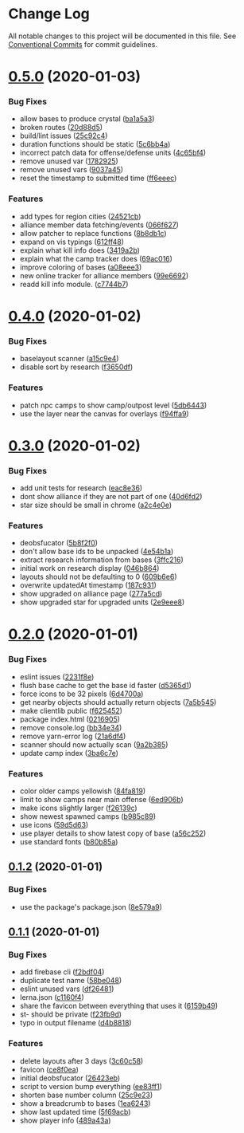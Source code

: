 # Change Log

All notable changes to this project will be documented in this file.
See [Conventional Commits](https://conventionalcommits.org) for commit guidelines.

# [0.5.0](https://github.com/blacha/st/compare/v0.4.0...v0.5.0) (2020-01-03)


### Bug Fixes

* allow bases to produce crystal ([ba1a5a3](https://github.com/blacha/st/commit/ba1a5a30d4f285575872c4ce2711ef74c001549e))
* broken routes ([20d88d5](https://github.com/blacha/st/commit/20d88d520e1b5f8fb736d98569dae05837e49f02))
* build/lint issues ([25c92c4](https://github.com/blacha/st/commit/25c92c484e31c4cdfacbe7309db8ce285f0f6abc))
* duration functions should be static ([5c6bb4a](https://github.com/blacha/st/commit/5c6bb4a639b8701982f43b5acf8f895189d93777))
* incorrect patch data for offense/defense units ([4c65bf4](https://github.com/blacha/st/commit/4c65bf4f4b1ba0ec4c9bb9506eb6eeb6e112cf9b))
* remove unused var ([1782925](https://github.com/blacha/st/commit/1782925778de76f64c4163b6746d742f38b83f0d))
* remove unused vars ([9037a45](https://github.com/blacha/st/commit/9037a45d096ed7a17b0a6b92a67b7c537bb80744))
* reset the timestamp to submitted time ([ff6eeec](https://github.com/blacha/st/commit/ff6eeec91f75c70e5b71f2e73f30a05707d9b675))


### Features

* add types for region cities ([24521cb](https://github.com/blacha/st/commit/24521cb5e48da3aa500e150b889005dc69427cc8))
* alliance member data fetching/events ([066f627](https://github.com/blacha/st/commit/066f62736ea540e452c8ce3724bacce7f034b16a))
* allow patcher to replace functions ([8b8db1c](https://github.com/blacha/st/commit/8b8db1c8a96d7abbeb5614d4c1b4929dcde3a4da))
* expand on vis typings ([612ff48](https://github.com/blacha/st/commit/612ff48ede3797b6cf8fa988e63cbff21719a5b6))
* explain what kill info does ([3419a2b](https://github.com/blacha/st/commit/3419a2bd8982929874ed66b0fd5417dfa5d37b83))
* explain what the camp tracker does ([69ac016](https://github.com/blacha/st/commit/69ac01646f9a5fa3803b715a320c593a06345740))
* improve coloring of bases ([a08eee3](https://github.com/blacha/st/commit/a08eee317756f2a70c5fcd51f376bedf6a4d7652))
* new online tracker for alliance members ([99e6692](https://github.com/blacha/st/commit/99e6692c8ef7caabca11492fa9bc1e29f1877fb4))
* readd kill info module. ([c7744b7](https://github.com/blacha/st/commit/c7744b781353756d0951fd509c49b34e86f0f06e))





# [0.4.0](https://github.com/blacha/st/compare/v0.3.0...v0.4.0) (2020-01-02)


### Bug Fixes

* baselayout scanner ([a15c9e4](https://github.com/blacha/st/commit/a15c9e4259d7a5095cbcfa6180fbd285beef5dd2))
* disable sort by research ([f3650df](https://github.com/blacha/st/commit/f3650df830799c758b88004cf6b600d6a6bfd59e))


### Features

* patch npc camps to show camp/outpost level ([5db6443](https://github.com/blacha/st/commit/5db6443315ebd81307675b644e31aa3ee023306d))
* use the layer near the canvas for overlays ([f94ffa9](https://github.com/blacha/st/commit/f94ffa9713d8892bb4b73ab70d0492d63f2e0390))





# [0.3.0](https://github.com/blacha/st/compare/v0.2.0...v0.3.0) (2020-01-02)


### Bug Fixes

* add unit tests for research ([eac8e36](https://github.com/blacha/st/commit/eac8e369857d205f37ab549779b3e50085ba3ee1))
* dont show alliance if they are not part of one ([40d6fd2](https://github.com/blacha/st/commit/40d6fd28d529365707eddaa38974bd0a79879888))
* star size should be small in chrome ([a2c4e0e](https://github.com/blacha/st/commit/a2c4e0ec1fcb01f0d5b52b550d8801254d780006))


### Features

* deobsfucator ([5b8f2f0](https://github.com/blacha/st/commit/5b8f2f0a017b5a3640dfd2867bc3e41dd7718f44))
* don't allow base ids to be unpacked ([4e54b1a](https://github.com/blacha/st/commit/4e54b1a0a8b8411985a67aab71f3d80e51117f2a))
* extract research information from bases ([3ffc216](https://github.com/blacha/st/commit/3ffc216f304f2856d55284aaa7b0461635fd80d9))
* initial work on research display ([046b864](https://github.com/blacha/st/commit/046b86432748fd8a4df1dc5c074ef8e9f5a1f8e7))
* layouts should not be defaulting to 0 ([609b6e6](https://github.com/blacha/st/commit/609b6e6dab31f4d53d01eb4bf4d3d989e139e822))
* overwrite updatedAt timestamp ([187c931](https://github.com/blacha/st/commit/187c931b07e5c73dded5cd67dde9e12b50f5a05f))
* show upgraded on alliance page ([277a5cd](https://github.com/blacha/st/commit/277a5cd3d958a02af0ec8ed2f9238147926f4ac6))
* show upgraded star for upgraded units ([2e9eee8](https://github.com/blacha/st/commit/2e9eee8fe214a236c4032860e5be0a5dcd255ed0))





# [0.2.0](https://github.com/blacha/st/compare/v0.1.2...v0.2.0) (2020-01-01)


### Bug Fixes

* eslint issues ([2231f8e](https://github.com/blacha/st/commit/2231f8e9806efaf38e7edd1bd31067138c74015f))
* flush base cache to get the base id faster ([d5365d1](https://github.com/blacha/st/commit/d5365d1d41c8a37eb53719bcb726664ed6718995))
* force icons to be 32 pixels ([6d4700a](https://github.com/blacha/st/commit/6d4700abedef392aa6f96616e69528eb0d978230))
* get nearby objects should actually return objects ([7a5b545](https://github.com/blacha/st/commit/7a5b545dc30c0d58b7d7cbc2edfa7bc75642c928))
* make clientlib public ([f625452](https://github.com/blacha/st/commit/f62545287f28faf50b0b5ac6649cc9cce3ef8737))
* package index.html ([0216905](https://github.com/blacha/st/commit/0216905105aaa963e8dfab9ca6443bb77528130c))
* remove console.log ([bb34e34](https://github.com/blacha/st/commit/bb34e34a7400aace3473b9bdda64d81b487a6fff))
* remove yarn-error log ([21a6df4](https://github.com/blacha/st/commit/21a6df4fff4a64674592afcb04180ddd1b2a2ac5))
* scanner should now actually scan ([9a2b385](https://github.com/blacha/st/commit/9a2b38537735e7bbcf8c9fe647b1ffeb43f63a28))
* update camp index ([3ba6c7e](https://github.com/blacha/st/commit/3ba6c7e558d8fd4bc6cf3bf6f087f32fec99de18))


### Features

* color older camps yellowish ([84fa819](https://github.com/blacha/st/commit/84fa819684090e4170f5a1d509df2b5a48b574b5))
* limit to show camps near main offense ([6ed906b](https://github.com/blacha/st/commit/6ed906ba735e4d9831362e14516267c1a77cef81))
* make icons slightly larger ([f26139c](https://github.com/blacha/st/commit/f26139c3d4420a920e02fed47c38115504b4171f))
* show newest spawned camps ([b985c89](https://github.com/blacha/st/commit/b985c896a3f5e1feb6f6c5354c0ccc124e48f0af))
* use icons ([59d5d63](https://github.com/blacha/st/commit/59d5d634ed3afab8e5469080453413e5255881fc))
* use player details to show latest copy of base ([a56c252](https://github.com/blacha/st/commit/a56c252386530f0b35a8dec24e34e8fa1fa913df))
* use standard fonts ([b80b85a](https://github.com/blacha/st/commit/b80b85a106109f6431216de297dbc6fd3d5a6ce2))





## [0.1.2](https://github.com/blacha/st/compare/v0.1.1...v0.1.2) (2020-01-01)


### Bug Fixes

* use the package's package.json ([8e579a9](https://github.com/blacha/st/commit/8e579a996325f6f7b5b7d1fdb8b42394a2719095))





## [0.1.1](https://github.com/blacha/st/compare/v0.1.0...v0.1.1) (2020-01-01)


### Bug Fixes

* add firebase cli ([f2bdf04](https://github.com/blacha/st/commit/f2bdf043650227439f71369b872ba6d90c25aa75))
* duplicate test name ([58be048](https://github.com/blacha/st/commit/58be0482e1e6e6df76c025df0d11a59a5461d6ce))
* eslint unused vars ([df26481](https://github.com/blacha/st/commit/df26481f4c0cdd2db289bc430377aa58edef52c5))
* lerna.json ([c1160f4](https://github.com/blacha/st/commit/c1160f41e69c98caeb4beb2701101dee848e407f))
* share the favicon between everything that uses it ([6159b49](https://github.com/blacha/st/commit/6159b49c798063666595a32f15c2e40216c5efe8))
* st- should be private ([f23fb9d](https://github.com/blacha/st/commit/f23fb9d63ff9afb55d5483960632d35d9e490924))
* typo in output filename ([d4b8818](https://github.com/blacha/st/commit/d4b88183fa072173504390c57c42f18f0a55be4c))


### Features

* delete layouts after 3 days ([3c60c58](https://github.com/blacha/st/commit/3c60c581454c9fd4167af792f4d73e845e0de31f))
* favicon ([ce8f0ea](https://github.com/blacha/st/commit/ce8f0ea10026c8ef26b1ab3542e0a1d6037ea6c1))
* initial deobsfucator ([26423eb](https://github.com/blacha/st/commit/26423eb6ad36a5016c21c89582028b7b7faea2c9))
* script to version bump everything ([ee83ff1](https://github.com/blacha/st/commit/ee83ff1265fe3cee4abd5e3d543ca6719236e6de))
* shorten base number column ([25c9e23](https://github.com/blacha/st/commit/25c9e238450d304faa330399aea574a1fac2c313))
* show a breadcrumb to bases ([1ea6243](https://github.com/blacha/st/commit/1ea624338ac611c16959e40b90c03e4cd623f3bd))
* show last updated time ([5f69acb](https://github.com/blacha/st/commit/5f69acb334df2dec651fac0106b4043f420c0aa3))
* show player info ([489a43a](https://github.com/blacha/st/commit/489a43adcb44faa56631671b8dfb40e60e634541))
